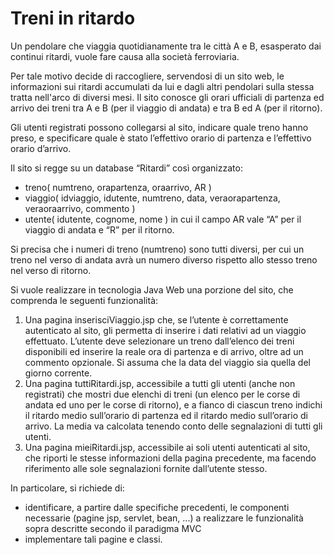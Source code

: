 # Treni in ritardo

Un pendolare che viaggia quotidianamente tra le città A e B, esasperato dai continui ritardi, vuole fare causa
alla società ferroviaria.

Per tale motivo decide di raccogliere, servendosi di un sito web, le informazioni sui ritardi accumulati da lui e dagli altri pendolari sulla stessa
tratta nell'arco di diversi mesi.
Il sito conosce gli orari ufficiali di partenza ed arrivo dei treni tra A e B (per il viaggio di andata) e tra B ed A (per il ritorno).

Gli utenti registrati possono collegarsi al sito, indicare quale treno hanno preso, e specificare quale è stato l’effettivo orario di partenza e
l’effettivo orario d’arrivo.

Il sito si regge su un database “Ritardi” così organizzato:
- treno( numtreno, orapartenza, oraarrivo, AR )
- viaggio( idviaggio, idutente, numtreno, data, veraorapartenza, veraoraarrivo, commento )
- utente( idutente, cognome, nome )
in cui il campo AR vale “A” per il viaggio di andata e “R” per il ritorno.

Si precisa che i numeri di treno (numtreno) sono tutti diversi, per cui un treno nel verso di andata avrà un numero diverso rispetto allo stesso
treno nel verso di ritorno.

Si vuole realizzare in tecnologia Java Web una porzione del sito, che comprenda le seguenti funzionalità:

1. Una pagina inserisciViaggio.jsp che, se l’utente è correttamente autenticato al sito, gli permetta di inserire i dati relativi ad un viaggio
effettuato. L’utente deve selezionare un treno dall’elenco dei treni disponibili ed inserire la reale ora di partenza e di arrivo, oltre ad un
commento opzionale. Si assuma che la data del viaggio sia quella del giorno corrente.
2. Una pagina tuttiRitardi.jsp, accessibile a tutti gli utenti (anche non registrati) che mostri due elenchi di treni (un elenco per le corse di
andata ed uno per le corse di ritorno), e a fianco di ciascun treno indichi il ritardo medio sull’orario di partenza ed il ritardo medio sull’orario di
arrivo. La media va calcolata tenendo conto delle segnalazioni di tutti gli utenti.
3. Una pagina mieiRitardi.jsp, accessibile ai soli utenti autenticati al sito, che riporti le stesse informazioni della pagina precedente, ma
facendo riferimento alle sole segnalazioni fornite dall’utente
stesso.

In particolare, si richiede di:
- identificare, a partire dalle specifiche precedenti, le componenti necessarie (pagine jsp, servlet, bean, ...) a
realizzare le funzionalità sopra descritte secondo il paradigma MVC
- implementare tali pagine e classi.
